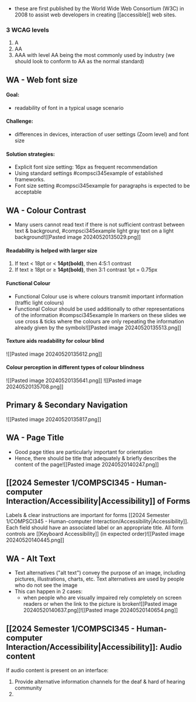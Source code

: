 - these are first published by the World Wide Web Consortium (W3C) in 2008 to assist web developers in creating [[accessible]] web sites.
### 3 WCAG levels
1. A
2. AA
3. AAA
with level AA being the most commonly used by industry (we should look to conform to AA as the normal standard)
## WA - Web font size
#### Goal:
- readability of font in a typical usage scenario
#### Challenge:
- differences in devices, interaction of user settings (Zoom level) and font size
#### Solution strategies:
- Explicit font size setting: 16px as frequent recommendation
- Using standard settings #compsci345example of established frameworks. 
- Font size setting #compsci345example for paragraphs is expected to be acceptable
## WA - Colour Contrast
- Many users cannot read text if there is not sufficient contrast between text & background, #compsci345example  light gray text on a light background![[Pasted image 20240520135029.png]]
#### Readability is helped with larger size
1. If text < 18pt or < **14pt(bold)**, then 4:5:1 contrast
2. If text $\ge$ 18pt or $\ge$ **14pt(bold)**, then 3:1 contrast
1pt = 0.75px
#### Functional Colour
- Functional Colour use is where colours transmit important information (traffic light colours)
- Functional Colour should be used additionally to other representations of the information
#compsci345example In markers on these slides we use cross & ticks where the colours are only repeating the information already given by the symbols![[Pasted image 20240520135513.png]]
#### Texture aids readability for colour blind
![[Pasted image 20240520135612.png]]
#### Colour perception in different types of colour blindness
![[Pasted image 20240520135641.png]]
![[Pasted image 20240520135708.png]]
## Primary & Secondary Navigation
![[Pasted image 20240520135817.png]]
## WA - Page Title
- Good page titles are particularly important for orientation
- Hence, there should be title that adequately & briefly describes the content of the page![[Pasted image 20240520140247.png]]
## [[2024 Semester 1/COMPSCI345 - Human-computer Interaction/Accessibility|Accessibility]] of Forms
Labels & clear instructions are important for forms [[2024 Semester 1/COMPSCI345 - Human-computer Interaction/Accessibility|Accessibility]]. Each field should have an associated label or an appropriate title. All form controls are [[Keyboard Accessibility]] (in expected order)![[Pasted image 20240520140445.png]]
## WA - Alt Text
- Text alternatives ("alt text") convey the purpose of an image, including pictures, illustrations, charts, etc. Text alternatives are used by people who do not see the image
- This can happen in 2 cases:
	- when people who are visually impaired rely completely on screen readers or when the link to the picture is broken![[Pasted image 20240520140637.png]]![[Pasted image 20240520140654.png]]
## [[2024 Semester 1/COMPSCI345 - Human-computer Interaction/Accessibility|Accessibility]]: Audio content
If audio content is present on an interface:
1. Provide alternative information channels for the deaf & hard of hearing community
2. 
